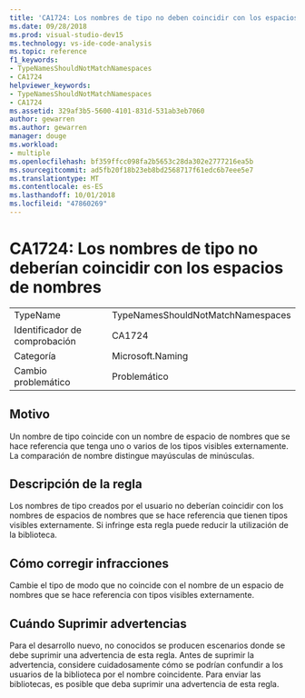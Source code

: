 ```yaml
---
title: 'CA1724: Los nombres de tipo no deben coincidir con los espacios de nombres'
ms.date: 09/28/2018
ms.prod: visual-studio-dev15
ms.technology: vs-ide-code-analysis
ms.topic: reference
f1_keywords:
- TypeNamesShouldNotMatchNamespaces
- CA1724
helpviewer_keywords:
- TypeNamesShouldNotMatchNamespaces
- CA1724
ms.assetid: 329af3b5-5600-4101-831d-531ab3eb7060
author: gewarren
ms.author: gewarren
manager: douge
ms.workload:
- multiple
ms.openlocfilehash: bf359ffcc098fa2b5653c28da302e2777216ea5b
ms.sourcegitcommit: ad5fb20f18b23eb8bd2568717f61edc6b7eee5e7
ms.translationtype: MT
ms.contentlocale: es-ES
ms.lasthandoff: 10/01/2018
ms.locfileid: "47860269"
---
```

# <a name="ca1724-type-names-should-not-match-namespaces"></a>CA1724: Los nombres de tipo no deberían coincidir con los espacios de nombres

|||
|-|-|
|TypeName|TypeNamesShouldNotMatchNamespaces|
|Identificador de comprobación|CA1724|
|Categoría|Microsoft.Naming|
|Cambio problemático|Problemático|

## <a name="cause"></a>Motivo

Un nombre de tipo coincide con un nombre de espacio de nombres que se hace referencia que tenga uno o varios de los tipos visibles externamente. La comparación de nombre distingue mayúsculas de minúsculas.

## <a name="rule-description"></a>Descripción de la regla

Los nombres de tipo creados por el usuario no deberían coincidir con los nombres de espacios de nombres que se hace referencia que tienen tipos visibles externamente. Si infringe esta regla puede reducir la utilización de la biblioteca.

## <a name="how-to-fix-violations"></a>Cómo corregir infracciones

Cambie el tipo de modo que no coincide con el nombre de un espacio de nombres que se hace referencia con tipos visibles externamente.

## <a name="when-to-suppress-warnings"></a>Cuándo Suprimir advertencias

Para el desarrollo nuevo, no conocidos se producen escenarios donde se debe suprimir una advertencia de esta regla. Antes de suprimir la advertencia, considere cuidadosamente cómo se podrían confundir a los usuarios de la biblioteca por el nombre coincidente. Para enviar las bibliotecas, es posible que deba suprimir una advertencia de esta regla.